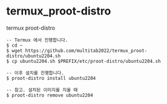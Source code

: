 # termux_proot-distro
termux proot-distro

```
-- Termux 에서 진행합니다.
$ cd ~
$ wget https://github.com/multitab2022/termux_proot-distro/ubuntu2204.sh
$ cp ubuntu2204.sh $PREFIX/etc/proot-distro/ubuntu2204.sh

-- 이후 설치를 진행합니다.
$ proot-distro install ubuntu2204

-- 참고. 설치된 이미지를 지울 때
$ proot-distro remove ubuntu2204
```
